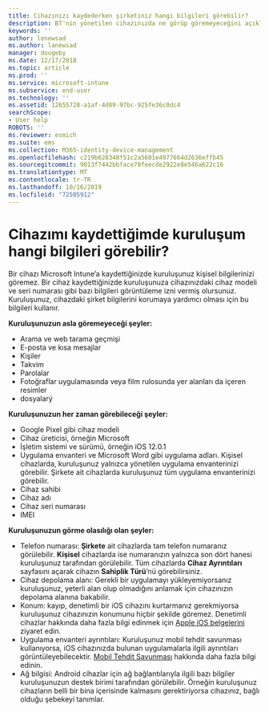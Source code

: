 ```yaml
---
title: Cihazınızı kaydederken şirketiniz hangi bilgileri görebilir?
description: BT'nin yönetilen cihazınızda ne görüp göremeyeceğini açıklar.
keywords: ''
author: lenewsad
ms.author: lanewsad
manager: dougeby
ms.date: 12/17/2018
ms.topic: article
ms.prod: ''
ms.service: microsoft-intune
ms.subservice: end-user
ms.technology: ''
ms.assetid: 12655728-a1af-4d89-97bc-925fe36c0dc4
searchScope:
- User help
ROBOTS: ''
ms.reviewer: esmich
ms.suite: ems
ms.collection: M365-identity-device-management
ms.openlocfilehash: c219b628348f51c2a5601e4977664d2636effb45
ms.sourcegitcommit: 9013f7442bbface78feecde2922e8e546a622c16
ms.translationtype: MT
ms.contentlocale: tr-TR
ms.lasthandoff: 10/16/2019
ms.locfileid: "72505912"
---
```

# <a name="what-information-can-my-organization-see-when-i-enroll-my-device"></a>Cihazımı kaydettiğimde kuruluşum hangi bilgileri görebilir?

Bir cihazı Microsoft Intune’a kaydettiğinizde kuruluşunuz kişisel bilgilerinizi göremez. Bir cihaz kaydettiğinizde kuruluşunuza cihazınızdaki cihaz modeli ve seri numarası gibi bazı bilgileri görüntüleme izni vermiş olursunuz. Kuruluşunuz, cihazdaki şirket bilgilerini korumaya yardımcı olması için bu bilgileri kullanır.

**Kuruluşunuzun asla göremeyeceği şeyler:**

- Arama ve web tarama geçmişi
- E-posta ve kısa mesajlar
- Kişiler
- Takvim
- Parolalar
- Fotoğraflar uygulamasında veya film rulosunda yer alanları da içeren resimler
- dosyalarý

**Kuruluşunuzun her zaman görebileceği şeyler:**

- Google Pixel gibi cihaz modeli
- Cihaz üreticisi, örneğin Microsoft
- İşletim sistemi ve sürümü, örneğin iOS 12.0.1
- Uygulama envanteri ve Microsoft Word gibi uygulama adları. Kişisel cihazlarda, kuruluşunuz yalnızca yönetilen uygulama envanterinizi görebilir. Şirkete ait cihazlarda kuruluşunuz tüm uygulama envanterinizi görebilir.
- Cihaz sahibi
- Cihaz adı
- Cihaz seri numarası
- IMEI

**Kuruluşunuzun görme olasılığı olan şeyler:**

- Telefon numarası: **Şirkete** ait cihazlarda tam telefon numaranız görülebilir. **Kişisel** cihazlarda ise numaranızın yalnızca son dört hanesi kuruluşunuz tarafından görülebilir. Tüm cihazlarda **Cihaz Ayrıntıları** sayfasını açarak cihazın **Sahiplik Türü**’nü görebilirsiniz.
- Cihaz depolama alanı: Gerekli bir uygulamayı yükleyemiyorsanız kuruluşunuz, yeterli alan olup olmadığını anlamak için cihazınızın depolama alanına bakabilir.  
- Konum: kayıp, denetimli bir iOS cihazını kurtarmanız gerekmiyorsa kuruluşunuz cihazınızın konumunu hiçbir şekilde göremez. Denetimli cihazlar hakkında daha fazla bilgi edinmek için [Apple iOS belgelerini](https://go.microsoft.com/fwlink/?linkid=853816) ziyaret edin.  
- Uygulama envanteri ayrıntıları: Kuruluşunuz mobil tehdit savunması kullanıyorsa, iOS cihazınızda bulunan uygulamalarla ilgili ayrıntıları görüntüleyebilecektir. [Mobil Tehdit Savunması](you-are-prompted-to-install-mtd-ios.md) hakkında daha fazla bilgi edinin.
- Ağ bilgisi: Android cihazlar için ağ bağlantılarıyla ilgili bazı bilgiler kuruluşunuzun destek birimi tarafından görülebilir. Örneğin kuruluşunuz cihazların belli bir bina içerisinde kalmasını gerektiriyorsa cihazınız, bağlı olduğu şebekeyi tanımlar. 

